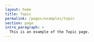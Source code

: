 ```yaml
---
layout: home
title: Topic
permalink: /pages/examples/topic
section: page
intro_paragraph: >
  This is an example of the Topic page.
---
```

